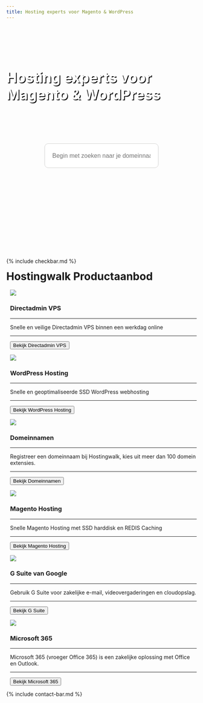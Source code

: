 ```yaml
---
title: Hosting experts voor Magento & WordPress
---
```


<script src="https://code.jquery.com/jquery-3.4.1.min.js" integrity="sha256-CSXorXvZcTkaix6Yvo6HppcZGetbYMGWSFlBw8HfCJo=" crossorigin="anonymous"></script>
<script src="http://my.hostingwalk.com/dcheck/appear.js"></script>
<script src="http://my.hostingwalk.com/dcheck/dcheck.js"></script>


<style>  
 #domainresultstable a.btn { margin-bottom:4px }

   #dcontainer {
    position: absolute;
    background-color: #fff;
    color: #404041;
    border: 1px solid #F28B20;
    border-radius: 5px;
    width: 100%;
    max-width: 1200px;
    text-align: left;
    left: 0;
    right: 0;
    margin: -50px auto 0 auto;
    padding: 10px;
    z-index: 9000;
}
#dresults {
    overflow: auto;
    max-height: 300px;
}

#domainresultstable td {
    padding: 5px;
}    
    
    .peach-gradient {
    background: -webkit-linear-gradient(50deg,#f28b20,#f28b20) !important;
    background: -o-linear-gradient(50deg,#f28b20,#f28b20) !important;
    background: linear-gradient(40deg,#f28b20,#f28b20) !important;
}
    .btn.peach-gradient {
    -webkit-transition: .5s ease;
    -o-transition: .5s ease;
    transition: .5s ease;
    color: #fff;
}
    
    .waves-effect {
    position: relative;
    cursor: pointer;
    overflow: hidden;
    -webkit-user-select: none;
    -moz-user-select: none;
    -ms-user-select: none;
    user-select: none;
    -webkit-tap-highlight-color: transparent;
}
</style>

<div class="jumbotron text-center" style="background: url(https://images.unsplash.com/photo-1566207474742-de921626ad0c?ixlib=rb-1.2.1&ixid=eyJhcHBfaWQiOjEyMDd9) no-repeat center center fixed;background-size: cover;min-height: 600px;margin-bottom: 0px;">
<div class="container"> 
    <div class="container-fluid text-center" style="padding: 1.2rem 0rem;color: white;">

<h1 style="display: inline-block;padding-top: .3125rem;padding-bottom: .3125rem;margin-right: 1rem;font-size: 2.35rem;text-shadow: 2px 2px black;">

<i class="fab fa-magento" style="color: white;/* font-size: 20px; */margin-top: 140px;"></i> 
<i class="fab fa-wordpress" style="color: white;/* font-size: 20px; */margin-top: 140px;"></i>
Hosting experts voor Magento &amp; WordPress
</h1>

</div>






<!--
  <form action="https://my.hostingwalk.com/cart.php?a=add&amp;domain=register" method="post" class="form-inline mr-auto" _lpchecked="1">
    <div class="input-group-prepend" style="height: 70px;;"> 
     <input name="query" autocomplete="off" placeholder="vul hier uw domeinnaam in." class="form-control form-control input-lg domainname" aria-ladel="Large" aria-descridedby="inputGroup-sizing-sm" type="text" style="height: 73px;width: 704px;">

   </div>
</form>
-->

<form class="search-container" method="post" _lpchecked="1">
<input class="domainname" name="query" autocomplete="off" type="text" id="search-bar" placeholder="Begin met zoeken naar je domeinnaam.." style="
    margin-top: 20px;
">
</form>

<style>
.search-container{
  width: 60%;
  display: block;
  margin: 0 auto;
}

input#search-bar{
  margin: 0 auto;
  width: 100%;
  height: 65px;
  padding: 0 20px;
  font-size: 1rem;
  border-radius: 10px;
  border: 1px solid #D0CFCE;
  outline: none;
  &:focus{
    border: 1px solid #008ABF;
    transition: 0.35s ease;
    color: #008ABF;
    &::-webkit-input-placeholder{
      transition: opacity 0.45s ease; 
      opacity: 0;
     }
    &::-moz-placeholder {
      transition: opacity 0.45s ease; 
      opacity: 0;
     }
    &:-ms-placeholder {
     transition: opacity 0.45s ease; 
     opacity: 0;
     }    
   }
 }




</style>


   <div style="position: relative; padding-top: 60px;"><div id="dcontainer" style="display: none;"><div id="dresults"></div></div></div>








</div>
</div>
    
{% include checkbar.md %}
    
    
    
<div class="partnerbox">
    <div class="container">
    
<h1 class="text-center" style="
    margin-top: 15px;
"> Hostingwalk Productaanbod</h1>
    
    
<div class="row">



<div class="col-md-4">
<div class="partnerbox-part text-center" style="margin-left: 10px;">
<div class="info">
 <div class=""> <img src="https://directadmin.com/img/logo/symbol_directadmin.svg" style="max-width: 150px;/*! -webkit-filter: grayscale(100%); *//*! filter: grayscale(100%); */max-height: 70px;/* min-height: 30px; *//* margin-top: 10px; *//* margin-bottom: 10px; */"> </div>
<div clas="description">
   <h3>Directadmin VPS
</h3>
  <div class="body">
<hr>Snelle en veilige Directadmin VPS binnen een werkdag online
<hr>


<a alt="mail" title="contact via mail" href="https://hostingwalk.com/directadmin-vps"> <button class="btn btn-md btn-outline-inloggen my-2 my-lg-0" type="submit">Bekijk Directadmin VPS</button> </a></div>
 </div>
</div>
 
  
 
</div>  </div><div class="col-md-4">
<div class="partnerbox-part text-center" style="margin-left: 10px;">
<div class="info">
 <div class=""> <img src="https://wpress-cursus.nl/wp-content/uploads/2017/02/wordpress-logo-min.png" style="max-width: 150px;/*! -webkit-filter: grayscale(100%); *//*! filter: grayscale(100%); */max-height: 70px;/* min-height: 30px; *//* margin-top: 10px; *//* margin-bottom: 10px; */"> </div>
<div clas="description">
   <h3>WordPress Hosting

</h3>
  <div class="body">
<hr>Snelle en geoptimaliseerde SSD WordPress webhosting
<hr>


<a alt="mail" title="contact via mail" href="https://hostingwalk.com/webhosting"> <button class="btn btn-md btn-outline-inloggen my-2 my-lg-0" type="submit">Bekijk WordPress Hosting</button> </a></div>
 </div>
</div>
 
  
 
</div>  </div>

<div class="col-md-4">
<div class="partnerbox-part text-center" style="margin-left: 10px;">
<div class="info">
 <div class=""> <img src="https://i.imgur.com/uC4f2PK.png" style="max-width: 150px;/*! -webkit-filter: grayscale(100%); *//*! filter: grayscale(100%); */max-height: 70px;/* min-height: 30px; *//* margin-top: 10px; *//* margin-bottom: 10px; */"> </div>
<div clas="description">
   <h3>Domeinnamen
</h3>
  <div class="body">
<hr>Registreer een domeinnaam bij Hostingwalk, kies uit meer dan 100 domein extensies.
<hr>


<a alt="mail" title="contact via mail" href="https://hostingwalk.com/domeinnamen"> <button class="btn btn-md btn-outline-inloggen my-2 my-lg-0" type="submit">Bekijk Domeinnamen</button> </a></div>
 </div>
</div>
 
  
 
</div>  </div>

<div class="col-md-4">
<div class="partnerbox-part text-center" style="margin-left: 10px;">
<div class="info">
 <div class=""> <img src="https://correcthosting.nl/wp-content/uploads/2015/09/magento-logo-Small.png" style="max-width: 150px;/*! -webkit-filter: grayscale(100%); *//*! filter: grayscale(100%); */max-height: 70px;/* min-height: 30px; *//* margin-top: 10px; *//* margin-bottom: 10px; */"> </div>
<div clas="description">
   <h3>Magento Hosting
</h3>
  <div class="body">
<hr>Snelle Magento Hosting met SSD harddisk en REDIS Caching
<hr>


<a alt="mail" title="contact via mail" href="https://hostingwalk.com/magento-hosting"> <button class="btn btn-md btn-outline-inloggen my-2 my-lg-0" type="submit">Bekijk Magento Hosting</button> </a></div>
 </div>
</div>
 
  
 
</div>  </div>

 <div class="col-md-4">
<div class="partnerbox-part text-center" style="margin-left: 10px;">
<div class="info">
 <div class=""> <img src="https://www.teachercast.net/wp-content/uploads/2019/06/Google-Icon.png" style="max-width: 150px;/*! -webkit-filter: grayscale(100%); *//*! filter: grayscale(100%); */max-height: 70px;/* min-height: 30px; *//* margin-top: 10px; *//* margin-bottom: 10px; */"> </div>
<div clas="description">
   <h3>G Suite van Google
</h3>
  <div class="body">
<hr>Gebruik G Suite voor zakelijke e-mail, videovergaderingen en cloudopslag.
<hr>


<a alt="mail" title="contact via mail" href="https://hostingwalk.com/g-suite"> <button class="btn btn-md btn-outline-inloggen my-2 my-lg-0" type="submit">Bekijk G Suite</button> </a></div>
 </div>
</div>
 
  
 
</div>  </div>

 <div class="col-md-4">
<div class="partnerbox-part text-center" style="margin-left: 10px;">
<div class="info">
 <div class=""> <img src="https://hostingwalk.com/assets/img/microsot-icon.png" style="max-width: 150px;/*! -webkit-filter: grayscale(100%); *//*! filter: grayscale(100%); */max-height: 70px;/* min-height: 30px; *//* margin-top: 10px; *//* margin-bottom: 10px; */"> </div>
<div clas="description">
   <h3>Microsoft 365
</h3>
  <div class="body">
<hr>Microsoft 365 (vroeger Office 365) is een zakelijke oplossing met Office en Outlook.
<hr>


<a alt="mail" title="contact via mail" href="https://hostingwalk.com/microsoft365"> <button class="btn btn-md btn-outline-inloggen my-2 my-lg-0" type="submit">Bekijk Microsoft 365</button> </a></div>
 </div>
</div>
 
  
 
</div>  </div>






</div>




</div> </div>
        
  

{% include contact-bar.md %}


<style>
    
header {
  position: relative;
  background-color: black;
  height: 75vh;
  min-height: 25rem;
  width: 100%;
  overflow: hidden;
}

header video {
  position: absolute;
  top: 50%;
  left: 50%;
  min-width: 100%;
  min-height: 100%;
  width: auto;
  height: auto;
  z-index: 0;
  -ms-transform: translateX(-50%) translateY(-50%);
  -moz-transform: translateX(-50%) translateY(-50%);
  -webkit-transform: translateX(-50%) translateY(-50%);
  transform: translateX(-50%) translateY(-50%);
}

header .container {
  position: relative;
  z-index: 2;
}

header .overlay {
  position: absolute;
  top: 0;
  left: 0;
  height: 100%;
  width: 100%;
  background-color: black;
  opacity: 0.5;
  z-index: 1;
}


